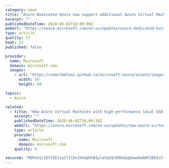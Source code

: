 ```yaml
---
category: news
title: "Azure Dedicated Hosts now support additional Azure Virtual Machines"
excerpt: ""
publishedDateTime: 2020-06-02T16:00:06Z
webUrl: "https://azure.microsoft.com/en-us/updates/azure-dedicated-hosts-now-support-additional-azure-virtual-machines/"
type: article
quality: 17
heat: 17
published: false

provider:
  name: Microsoft
  domain: microsoft.com
  images:
    - url: "https://smartableai.github.io/microsoft-azure/assets/images/organizations/microsoft.com-50x50.jpg"
      width: 50
      height: 50

topics:
  - Azure

related:
  - title: "New Azure Virtual Machines with high-performance local SSD are now generally available "
    excerpt: ""
    publishedDateTime: 2020-06-02T16:00:18Z
    webUrl: "https://azure.microsoft.com/en-us/updates/new-azure-virtual-machines-with-highperformance-local-ssd-are-now-generally-available/"
    type: article
    provider:
      name: Microsoft
      domain: microsoft.com
    quality: 9

secured: "MQPehS/1EY7SE2syC71lDxJX4aQhhB1ylaYqtQc89kkEqQ4wwQebNT286IcC+oiykD7dLmK3TsNHuDC3sc2qqby7J+oX1eZqKceDPhOjXMVW83biTdqa30iUM4vNbVXHHTGNv9Utpjhh05TK85Hqu3JKYVXHaxBe78r9Gq+KJrUNGP74EI5sPmuXq/y9rihoe9ed8gSC+KhUBNVB590rRQL5t44CIk3PBLh1oVoW4QLifANbxddANfaBtkYpqeqpsPzhYqkDjyH3I+Yhwqe/jwiKI6qn3a1H9hxmvaKByvsJiKdIBjMMToh2hjjWrARHbsL2oSsgIHVt17imeYBd5w==;icScfwAgU3Zx/E1TmFZMgA=="
---
```


